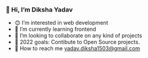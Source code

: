 ### 👋 Hi, I’m Diksha Yadav
- 😊 I’m interested in web development
- 🌱 I’m currently learning frontend
- 💞️ I’m looking to collaborate on any kind of projects
- 🎯 2022 goals: Contibute to Open Source projects.
- 📧 How to reach me yadav.diksha1503@gmail.com

<!---
Diksha4111/Diksha4111 is a ✨ special ✨ repository because its `README.md` (this file) appears on your GitHub profile.
You can click the Preview link to take a look at your changes.
--->

<!---![GitHub Stats](https://github-readme-stats.vercel.app/api?username=Diksha4111&theme=radical)--->
